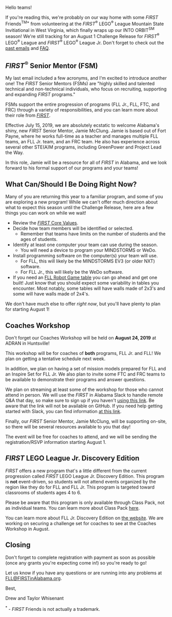 Hello teams!

If you're reading this, we're probably on our way home with some *FIRST* Friends<sup>TM\*</sup> from volunteering at the *FIRST*<sup>&reg;</sup> LEGO<sup>&reg;</sup> League Mountain State Invitiational in West Virginia, which finally wraps up our INTO ORBIT<sup>SM</sup> season! We're still tracking for an August 1 Challenge Release for *FIRST*<sup>&reg;</sup> LEGO<sup>&reg;</sup> League and *FIRST*<sup>&reg;</sup> LEGO<sup>&reg;</sup> League Jr. Don't forget to check out the [past emails](https://github.com/drewwhis/alabama-first-lego-league/tree/master/2019-2020/email-blasts) and [FAQ](https://github.com/drewwhis/alabama-first-lego-league/wiki/Frequently-Asked-Questions).


## *FIRST*<sup>&reg;</sup> Senior Mentor (FSM)

My last email included a few acronyms, and I'm excited to introduce another one! The *FIRST* Senior Mentors (FSMs) are "highly skilled and talented technical and non-technical individuals, who focus on recruiting, supporting and expanding *FIRST* programs." 

FSMs support the entire progression of programs (FLL Jr., FLL, FTC, and FRC) through a variety of responsibilities, and you can learn more about their role from [*FIRST*](https://www.firstinspires.org/ways-to-help/volunteer/senior-mentors).

Effective July 15, 2019, we are absolutely ecstatic to welcome Alabama's shiny, new *FIRST* Senior Mentor, Jamie McClung. Jamie is based out of Fort Payne, where he works full-time as a teacher and manages multiple FLL teams, an FLL Jr. team, and an FRC team. He also has experience across several other STE(A)M programs, including GreenPower and Project Lead the Way.

In this role, Jamie will be a resource for all of *FIRST* in Alabama, and we look forward to his formal support of our programs and your teams!


## What Can/Should I Be Doing Right Now?

Many of you are returning this year to a familiar program, and some of you are exploring a new program! While we can't offer much direction about what to expect this season until the Challenge Release, here are a few things you can work on while we wait!

* Review the [*FIRST* Core Values](https://www.firstinspires.org/robotics/fll/core-values).
* Decide how team members will be identified or selected.
    * Remember that teams have limits on the number of students and the ages of students.
* Identify at least one computer your team can use during the season.
    * You will need a device to program your MINDSTORMS or WeDo.
* Install programming software on the computer(s) your team will use.
    * For FLL, this will likely be the MINDSTORMS EV3 (or older NXT) software.
    * For FLL Jr., this will likely be the WeDo software.
* If you need an [FLL Robot Game table](https://www.firstinspires.org/sites/default/files/uploads/resource_library/fll/table-build.pdf) you can go ahead and get one built! Just know that you should expect some variability in tables you encounter. Most notably, some tables will have walls made of 2x3's and some will have walls made of 2x4's.

We don't have much else to offer *right now*, but you'll have plenty to plan for starting August 1!


## Coaches Workshop

Don't forget our Coaches Workshop will be held on **August 24, 2019** at ADRAN in Huntsville! 

This workshop will be for coaches of **both** programs, FLL Jr. and FLL! We plan on getting a tentative schedule next week.

In addition, we plan on having a set of mission models prepared for FLL and an Inspire Set for FLL Jr. We also plan to invite some FTC and FRC teams to be available to demonstrate their programs and answer questions.

We plan on streaming at least some of the workshop for those who cannot attend in person. We will use the *FIRST* in Alabama Slack to handle remote Q&A that day, so make sure to sign up if you haven't [using this link](). Be aware that the link will not be available on GitHub. If you need help getting started with Slack, you can find information [at this link](https://get.slack.help/hc/en-us/categories/360000049043).

Finally, our *FIRST* Senior Mentor, Jamie McClung, will be supporting on-site, so there will be several resources available to you that day!

The event will be free for coaches to attend, and we will be sending the registration/RSVP information starting August 1.


## *FIRST* LEGO League Jr. Discovery Edition

*FIRST* offers a new program that's a little different from the current progression called *FIRST* LEGO League Jr. Discovery Edition. This program is **not** event-driven, so students will not attend events organized by the region like they do for FLL and FLL Jr. This program is targeted toward classrooms of students ages 4 to 6. 

Please be aware that this program is only available through Class Pack, not as individual teams. You can learn more about Class Pack [here](https://info.firstinspires.org/stem-education-class-packs).

You can learn more about FLL Jr. Discovery Edition on [the website](http://www.firstlegoleaguejr.org/discovery). We are working on securing a challenge set for coaches to see at the Coaches Workshop in August.


## Closing

Don't forget to complete registration with payment as soon as possible (once any grants you're expecting come in!) so you're ready to go!

Let us know if you have any questions or are running into any problems at FLL@FIRSTinAlabama.org.

Best,

Drew and Taylor Whisenant

<sup>\*</sup> - *FIRST* Friends is not actually a trademark.